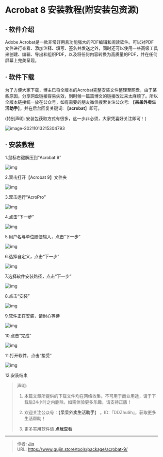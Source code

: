 # Acrobat 8 安装教程(附安装包资源)


## · 软件介绍

Adobe Acrobat是一款非常好用且功能强大的PDF编辑和阅读软件。可以对PDF文件进行查看、添加注释、填写、签名并发送之外，同时还可以使用一些高级工具来创建、编辑、导出和组织PDF，以及将任何内容转换为高质量的PDF，并在任何屏幕上完美呈现。


## · 软件下载
为了方便大家下载，博主已将全版本的Acrobat完整安装文件整理至网盘，由于某些原因，分享网盘链接容易失效，到时候一篇篇博文的链接改过来太麻烦了。所以全版本链接统一放在公众号，如有需要的朋友微信搜索关注公众号: 【**呆呆外卖生活助手**】，并在后台回复关键词: 【**acrobat**】即可。

(特别声明: 安装包获取方式有很多，这一步非必须，大家凭喜好关注即可！)

![image-20211013215304793](https://img.gujin.store/img/image-20211013215304793.png)

## · 安装教程

1.鼠标右键解压到“Acrobat 9”

![img](https://img.gujin.store/img/v2-c4d0ae169a6571d491cba00e6d1477f2_720w.png)



2.双击打开【Acrobat 9】文件夹

![img](https://img.gujin.store/img/v2-c0cc1732e9c7a64d9288f61c3dd286c1_720w.png)



3.双击运行“AcroPro”

![img](https://img.gujin.store/img/v2-8afadee3cf14016e34461d826516cfa2_720w.png)



4.点击“下一步”

![img](https://img.gujin.store/img/v2-f15339c51383ce5702f1b656a1184fb8_720w.png)



5.用户名与单位随便输入，点击“下一步”

![img](https://img.gujin.store/img/v2-38ebe41a6eda650d6a152535be0603b5_720w.png)

6.选择自定义，点击“下一步”

![img](https://img.gujin.store/img/v2-e8bc35c03480fa93a9146b2905cc2a45_720w.png)

7.选择软件安装路径，点击“下一步”

![img](https://img.gujin.store/img/v2-e86756489a8696649a8a9fbfbd77dc5f_720w.png)

8.点击“安装”

![img](https://img.gujin.store/img/v2-6a437a3a6db8f39c3a556d5412cc86ed_720w.png)

9.软件正在安装，请耐心等待

![img](https://img.gujin.store/img/v2-dbaf9afe3b3b155074f6deede43dc923_720w.png)

10.点击“完成”

![img](https://img.gujin.store/img/v2-04f4dee32784d883e740ef0254307aa4_720w.png)

11.打开软件，点击“接受”

![img](https://img.gujin.store/img/v2-a763094a7e4d03803ca45c7625db1777_720w.png)

12.安装结束




> 声明: 
>
> 1. 本篇文章所提供的下载文件均在网络收集，不可用于商业用途，请于下载后24小时之内删除，如需体验更多乐趣，请支持正版！
>
> 2. 欢迎关注公众号：【**呆呆外卖生活助手**】 ，ID:『DDZhuSh』，获取更多生活帮助！
>
> 3. 更多实用软件请  [点我查看](/tools)


---

> 作者: [Jin](https://img.gujin.store/img/favicon.ico)  
> URL: https://www.gujin.store/tools/package/acrobat-9/  

